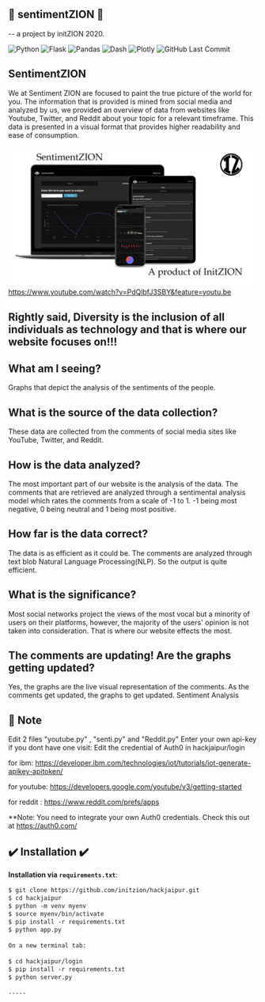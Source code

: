 ## :rocket:  sentimentZION :rocket:
-- a project by initZION 2020.

![Python](https://img.shields.io/badge/Python-^3.8-blue.svg?logo=python&longCache=true&logoColor=white&colorB=5e81ac&style=flat-square&colorA=4c566a)
![Flask](https://img.shields.io/badge/Flask-1.1.2-blue.svg?longCache=true&logo=flask&style=flat-square&logoColor=white&colorB=5e81ac&colorA=4c566a)
![Pandas](https://img.shields.io/badge/Pandas-v1.0.3-blue.svg?longCache=true&logo=python&longCache=true&style=flat-square&logoColor=white&colorB=5e81ac&colorA=4c566a)
![Dash](https://img.shields.io/badge/Dash-v1.11.0-blue.svg?longCache=true&logo=python&longCache=true&style=flat-square&logoColor=white&colorB=5e81ac&colorA=4c566a)
![Plotly](https://img.shields.io/badge/Plotly-v4.6.0-blue.svg?longCache=true&logo=python&longCache=true&style=flat-square&logoColor=white&colorB=5e81ac&colorA=4c566a)
![GitHub Last Commit](https://img.shields.io/github/last-commit/google/skia.svg?style=flat-square&colorA=4c566a&colorB=a3be8c)


## SentimentZION
We at Sentiment ZION are focused to paint the true picture of the world for you. The information that is provided is mined from social media and analyzed by us, we provided an overview of data from websites like Youtube, Twitter, and Reddit about your topic for a relevant timeframe.
This data is presented in a visual format that provides higher readability and ease of consumption.

![SentimentZION Thumbnail](https://github.com/initzion/hackjaipur/blob/master/assets/img/thumbnailhj.jpg)
 https://www.youtube.com/watch?v=PdQlbfJ3SBY&feature=youtu.be
 
## Rightly said, Diversity is the inclusion of all individuals as technology and that is where our website focuses on!!!

## What am I seeing?
Graphs that depict the analysis of the sentiments of the people.

## What is the source of the data collection?
These data are collected from the comments of social media sites like YouTube, Twitter, and Reddit.

## How is the data analyzed?
The most important part of our website is the analysis of the data. The comments that are retrieved are analyzed through a sentimental analysis model which rates the comments from a scale of -1 to 1. -1 being most negative, 0 being neutral and 1 being most positive.

## How far is the data correct?
The data is as efficient as it could be. The comments are analyzed through text blob Natural Language Processing(NLP). So the output is quite efficient.

## What is the significance?
Most social networks project the views of the most vocal but a minority of users on their platforms, however, the majority of the users' opinion is not taken into consideration. That is where our website effects the most.

## The comments are updating! Are the graphs getting updated?
Yes, the graphs are the live visual representation of the comments. As the comments get updated, the graphs to get updated.
Sentiment Analysis
 
 ## :pencil: Note
 Edit 2 files "youtube.py" , "senti.py" and "Reddit.py"
 Enter your own api-key if you dont have one visit:
 Edit the credential of Auth0 in hackjaipur/login
 
 for ibm: https://developer.ibm.com/technologies/iot/tutorials/iot-generate-apikey-apitoken/
 
 for youtube: https://developers.google.com/youtube/v3/getting-started
 
 for reddit : https://www.reddit.com/prefs/apps
 
 **Note: You need to integrate your own Auth0 credentials. Check this out at https://auth0.com/

## :heavy_check_mark: Installation :heavy_check_mark:


**Installation via `requirements.txt`**:

```shell
$ git clone https://github.com/initzion/hackjaipur.git
$ cd hackjaipur
$ python -m venv myenv
$ source myenv/bin/activate
$ pip install -r requirements.txt
$ python app.py

On a new terminal tab:

$ cd hackjaipur/login
$ pip install -r requirements.txt
$ python server.py

-----
